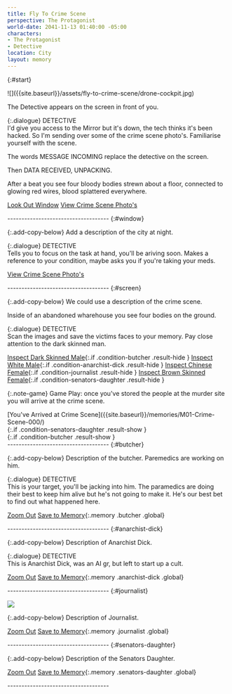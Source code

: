 ```yaml
---
title: Fly To Crime Scene
perspective: The Protagonist
world-date: 2041-11-13 01:40:00 -05:00
characters:
- The Protagonist
- Detective
location: City
layout: memory
---
```


{:#start}
<section markdown="1"> 
![]({{site.baseurl}}/assets/fly-to-crime-scene/drone-cockpit.jpg)

The Detective appears on the screen in front of you. 

{:.dialogue}
DETECTIVE <br>I'd give you access to the Mirror but it's down, the tech thinks it's been hacked. So I'm sending over some of the crime scene photo's. Familiarise yourself with the scene.  

The words MESSAGE INCOMING replace the detective on the screen. 

Then DATA RECEIVED, UNPACKING. 

After a beat you see four bloody bodies strewn about a floor, connected to glowing red wires, blood splattered everywhere. 

[Look Out Window](#window)
[View Crime Scene Photo's](#screen)

</section>
------------------------------------
{:#window}
<section markdown="1"> 

{:.add-copy-below}
Add a description of the city at night. 

{:.dialogue}
DETECTIVE <br>Tells you to focus on the task at hand, you'll be ariving soon. Makes a reference to your condition, maybe asks you if you're taking your meds.     

[View Crime Scene Photo's](#screen)

</section>
------------------------------------
{:#screen}
<section markdown="1"> 

{:.add-copy-below}
We could use a description of the crime scene. 

Inside of an abandoned wharehouse you see four bodies on the ground.  

{:.dialogue}
DETECTIVE <br>Scan the images and save the victims faces to your memory. Pay close attention to the dark skinned man. 

[Inspect Dark Skinned Male](#butcher){:.if .condition-butcher .result-hide }
[Inspect White Male](#anarchist-dick){:.if .condition-anarchist-dick .result-hide }
[Inspect Chinese Female](#journalist){:.if .condition-journalist .result-hide }
[Inspect Brown Skinned Female](#senators-daughter){:.if .condition-senators-daughter .result-hide }

{:.note-game}
Game Play: once you've stored the people at the murder site you will arrive at the crime scene. 

<div markdown="1">
<div markdown="1">
[You've Arrived at Crime Scene]({{site.baseurl}}/memories/M01-Crime-Scene-000/)
</div>{:.if .condition-senators-daughter .result-show }
</div>{:.if .condition-butcher .result-show }

</section>
------------------------------------
{:#butcher}
<section markdown="1"> 

{:.add-copy-below}
Description of the butcher. Paremedics are working on him. 

{:.dialogue}
DETECTIVE <br>This is your target, you'll be jacking into him. The paramedics are doing their best to keep him alive but he's not going to make it. He's our best bet to find out what happened here.  

[Zoom Out](#screen)
[Save to Memory](#butcher){:.memory .butcher .global}

</section>
------------------------------------
{:#anarchist-dick}
<section markdown="1"> 

{:.add-copy-below}
Description of Anarchist Dick.

{:.dialogue}
DETECTIVE <br>This is Anarchist Dick, was an AI gr, but left to start up a cult.    

[Zoom Out](#screen)
[Save to Memory](#anarchist-dick){:.memory .anarchist-dick .global}

</section>
------------------------------------
{:#journalist}
<section markdown="1"> 

![]({{site.baseurl}}/assets/fly-to-crime-scene/photo-journalist.jpg)

{:.add-copy-below}
Description of Journalist.

[Zoom Out](#screen)
[Save to Memory](#journalist){:.memory .journalist .global}

</section>
------------------------------------
{:#senators-daughter}
<section markdown="1"> 

{:.add-copy-below}
Description of the Senators Daughter.

[Zoom Out](#screen)
[Save to Memory](#senators-daughter){:.memory .senators-daughter .global}

</section>
------------------------------------